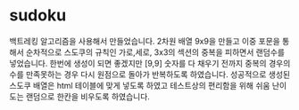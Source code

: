 # sudoku
백트레킹 알고리즘을 사용해서 만들었습니다. 2차원 배열 9x9을 만들고 이중 포문을 통해서 순차적으로 스도쿠의 규칙인 가로,세로, 3x3의 섹션의 중복을 피하면서 랜덤수를 넣었습니다. 한번에 생성이 되면 좋겠지만 [9,9] 숫자를 다 채우기 전까지 중복의 경우의 수를 만족못하는 경우 다시 원점으로 돌아가 반복하도록 하였습니다. 성공적으로 생성된 스도쿠 배열은 html 테이블에 맞게 넣도록 하였고 테스트상의 편리함을 위해 쉬움 난이도는 랜덤으로 한칸을 비우도록 하였습니다.
